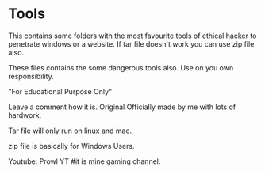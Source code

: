 # Tools
This contains some folders with the most favourite tools of ethical hacker to penetrate windows or a website. 
If tar file doesn't work you can use zip file also.

These files contains the some dangerous tools also. Use on you own responsibility. 

"For Educational Purpose Only"

Leave a comment how it is. Original Officially made by me with lots of hardwork.

Tar file will only run on linux and mac.

zip file is basically for Windows Users. 

Youtube: Prowl YT #it is mine gaming channel.
